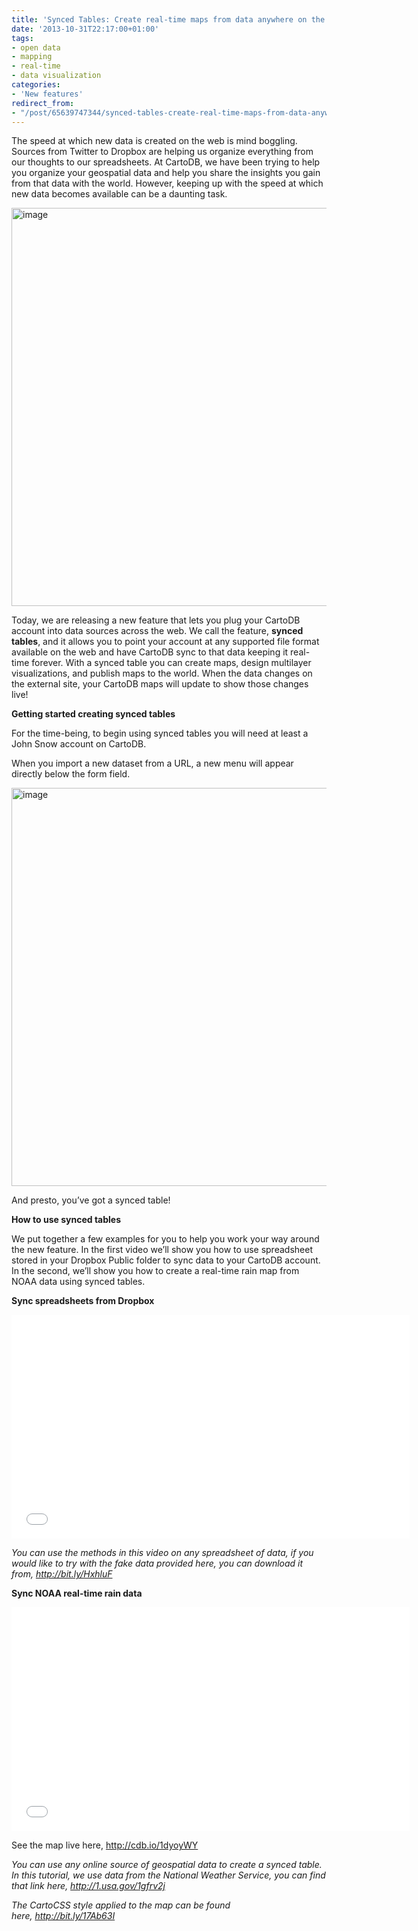 ```yaml
---
title: 'Synced Tables: Create real-time maps from data anywhere on the web'
date: '2013-10-31T22:17:00+01:00'
tags:
- open data
- mapping
- real-time
- data visualization
categories:
- 'New features'
redirect_from:
- "/post/65639747344/synced-tables-create-real-time-maps-from-data-anywhere/"
---
```


The speed at which new data is created on the web is mind boggling. Sources from Twitter to Dropbox are helping us organize everything from our thoughts to our spreadsheets. At CartoDB, we have been trying to help you organize your geospatial data and help you share the insights you gain from that data with the world. However, keeping up with the speed at which new data becomes available can be a daunting task.

<img alt="image" src="http://i.imgur.com/ziOBnDx.jpg" width="637px"/>

Today, we are releasing a new feature that lets you plug your CartoDB account into data sources across the web. We call the feature, **synced tables**, and it allows you to point your account at any supported file format available on the web and have CartoDB sync to that data keeping it real-time forever. With a synced table you can create maps, design multilayer visualizations, and publish maps to the world. When the data changes on the external site, your CartoDB maps will update to show those changes live!

**Getting started creating synced tables**

For the time-being, to begin using synced tables you will need at least a John Snow account on CartoDB.

When you import a new dataset from a URL, a new menu will appear directly below the form field.

<img alt="image" src="http://i.imgur.com/VM12on1.png" width="637px"/>

And presto, you’ve got a synced table!

**How to use synced tables**

We put together a few examples for you to help you work your way around the new feature. In the first video we’ll show you how to use spreadsheet stored in your Dropbox Public folder to sync data to your CartoDB account. In the second, we’ll show you how to create a real-time rain map from NOAA data using synced tables.

**Sync spreadsheets from Dropbox**

<iframe frameborder="0" height="358" src="//player.vimeo.com/video/78297755" width="637"></iframe>

_You can use the methods in this video on any spreadsheet of data, if you would like to try with the fake data provided here, you can download it from, <a href="http://bit.ly/HxhluF">http://bit.ly/HxhluF</a>_

**Sync NOAA real-time rain data**

<iframe frameborder="0" height="358" src="//player.vimeo.com/video/78298157" width="637"></iframe>

See the map live here, <a href="http://cdb.io/1dyoyWY">http://cdb.io/1dyoyWY</a>

_You can use any online source of geospatial data to create a synced table. In this tutorial, we use data from the National Weather Service, you can find that link here, <a class="bitmark-shortlink" href="http://1.usa.gov/1gfrv2j"><span class="protocol">http://1.usa.gov/1gfrv2j</a>_

_The CartoCSS style applied to the map can be found here, <a class="bitmark-shortlink" href="http://bit.ly/17Ab63I"><span class="protocol">http://bit.ly/17Ab63I</a>_
